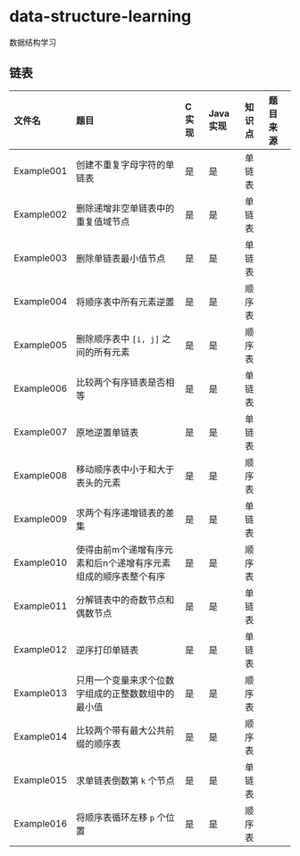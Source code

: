 # data-structure-learning
数据结构学习

## 链表
|文件名|题目|C 实现|Java 实现|知识点|题目来源|
|:--|:--|:--|:--|:--|:--|
|Example001|创建不重复字母字符的单链表|是|是|单链表||
|Example002|删除递增非空单链表中的重复值域节点|是|是|单链表||
|Example003|删除单链表最小值节点|是|是|单链表||
|Example004|将顺序表中所有元素逆置|是|是|顺序表||
|Example005|删除顺序表中 `[i, j]` 之间的所有元素|是|是|顺序表||
|Example006|比较两个有序链表是否相等|是|是|单链表||
|Example007|原地逆置单链表|是|是|单链表||
|Example008|移动顺序表中小于和大于表头的元素|是|是|顺序表||
|Example009|求两个有序递增链表的差集|是|是|单链表||
|Example010|使得由前m个递增有序元素和后n个递增有序元素组成的顺序表整个有序|是|是|顺序表||
|Example011|分解链表中的奇数节点和偶数节点|是|是|单链表||
|Example012|逆序打印单链表|是|是|单链表||
|Example013|只用一个变量来求个位数字组成的正整数数组中的最小值|是|是|顺序表||
|Example014|比较两个带有最大公共前缀的顺序表|是|是|顺序表||
|Example015|求单链表倒数第 `k` 个节点|是|是|单链表||
|Example016|将顺序表循环左移 `p` 个位置|是|是|顺序表||